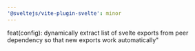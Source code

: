 ```yaml
---
'@sveltejs/vite-plugin-svelte': minor
---
```


feat(config): dynamically extract list of svelte exports from peer dependency so that new exports work automatically"
